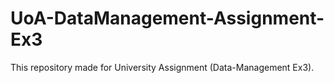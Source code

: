 # UoA-DataManagement-Assignment-Ex3
This repository made for University Assignment (Data-Management Ex3).

